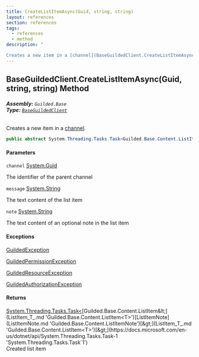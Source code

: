 ```yaml
---
title: CreateListItemAsync(Guid, string, string)
layout: references
section: references
tags:
  - references
  - method
description: "

Creates a new item in a [channel](BaseGuildedClient.CreateListItemAsync(Guid,string,string).md#Guilded.Base.BaseGuildedClient.CreateListItemAsync(Guid,string,string).channel 'Guilded.Base.BaseGuildedClient.CreateListItemAsync(Guid, string, string).channel')."
---
```


## BaseGuildedClient.CreateListItemAsync(Guid, string, string) Method
###### **Assembly:** `Guilded.Base`<br/>**Type:** [`BaseGuildedClient`](BaseGuildedClient.md 'Guilded.Base.BaseGuildedClient')

Creates a new item in a [channel](BaseGuildedClient.CreateListItemAsync(Guid,string,string).md#Guilded.Base.BaseGuildedClient.CreateListItemAsync(Guid,string,string).channel 'Guilded.Base.BaseGuildedClient.CreateListItemAsync(Guid, string, string).channel').

```csharp
public abstract System.Threading.Tasks.Task<Guilded.Base.Content.ListItem<Guilded.Base.Content.ListItemNote>> CreateListItemAsync(Guid channel, string message, string? note=null);
```
#### Parameters

<a name='Guilded.Base.BaseGuildedClient.CreateListItemAsync(Guid,string,string).channel'></a>

`channel` [System.Guid](https://docs.microsoft.com/en-us/dotnet/api/System.Guid 'System.Guid')

The identifier of the parent channel

<a name='Guilded.Base.BaseGuildedClient.CreateListItemAsync(Guid,string,string).message'></a>

`message` [System.String](https://docs.microsoft.com/en-us/dotnet/api/System.String 'System.String')

The text content of the list item

<a name='Guilded.Base.BaseGuildedClient.CreateListItemAsync(Guid,string,string).note'></a>

`note` [System.String](https://docs.microsoft.com/en-us/dotnet/api/System.String 'System.String')

The text content of an optional note in the list item

#### Exceptions

[GuildedException](GuildedException.md 'Guilded.Base.GuildedException')

[GuildedPermissionException](GuildedPermissionException.md 'Guilded.Base.GuildedPermissionException')

[GuildedResourceException](GuildedResourceException.md 'Guilded.Base.GuildedResourceException')

[GuildedAuthorizationException](GuildedAuthorizationException.md 'Guilded.Base.GuildedAuthorizationException')

#### Returns
[System.Threading.Tasks.Task&lt;](https://docs.microsoft.com/en-us/dotnet/api/System.Threading.Tasks.Task-1 'System.Threading.Tasks.Task`1')[Guilded.Base.Content.ListItem&lt;](ListItem_T_.md 'Guilded.Base.Content.ListItem<T>')[ListItemNote](ListItemNote.md 'Guilded.Base.Content.ListItemNote')[&gt;](ListItem_T_.md 'Guilded.Base.Content.ListItem<T>')[&gt;](https://docs.microsoft.com/en-us/dotnet/api/System.Threading.Tasks.Task-1 'System.Threading.Tasks.Task`1')  
Created list item